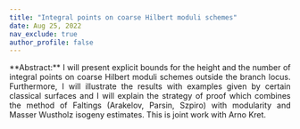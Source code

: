 ```yaml
---
title: "Integral points on coarse Hilbert moduli schemes"
date: Aug 25, 2022
nav_exclude: true
author_profile: false
---
```

<div style="text-align: justify !important; text-justify: inter-word;" markdown="1">
**Abstract:** I will present explicit bounds for the height and the number of integral points on coarse Hilbert moduli schemes outside the branch locus. Furthermore, I will illustrate the results with examples given by certain classical surfaces and I will explain the strategy of proof which combines the method of Faltings (Arakelov, Parsin, Szpiro) with modularity and Masser Wustholz isogeny estimates. This is joint work with Arno Kret.

